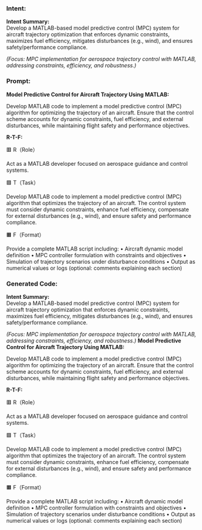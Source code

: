 ### Intent:
**Intent Summary:**  
Develop a MATLAB-based model predictive control (MPC) system for aircraft trajectory optimization that enforces dynamic constraints, maximizes fuel efficiency, mitigates disturbances (e.g., wind), and ensures safety/performance compliance.  

*(Focus: MPC implementation for aerospace trajectory control with MATLAB, addressing constraints, efficiency, and robustness.)*

### Prompt:
**Model Predictive Control for Aircraft Trajectory Using MATLAB:**

Develop MATLAB code to implement a model predictive control (MPC) algorithm for optimizing the trajectory of an aircraft. Ensure that the control scheme accounts for dynamic constraints, fuel efficiency, and external disturbances, while maintaining flight safety and performance objectives.

**R-T-F:**

🟥 R（Role）

Act as a MATLAB developer focused on aerospace guidance and control systems.

🟩 T（Task）

Develop MATLAB code to implement a model predictive control (MPC) algorithm that optimizes the trajectory of an aircraft. The control system must consider dynamic constraints, enhance fuel efficiency, compensate for external disturbances (e.g., wind), and ensure safety and performance compliance.

🟧 F（Format）

Provide a complete MATLAB script including:
	•	Aircraft dynamic model definition
	•	MPC controller formulation with constraints and objectives
	•	Simulation of trajectory scenarios under disturbance conditions
	•	Output as numerical values or logs (optional: comments explaining each section)

### Generated Code:
**Intent Summary:**  
Develop a MATLAB-based model predictive control (MPC) system for aircraft trajectory optimization that enforces dynamic constraints, maximizes fuel efficiency, mitigates disturbances (e.g., wind), and ensures safety/performance compliance.  

*(Focus: MPC implementation for aerospace trajectory control with MATLAB, addressing constraints, efficiency, and robustness.)*
**Model Predictive Control for Aircraft Trajectory Using MATLAB:**

Develop MATLAB code to implement a model predictive control (MPC) algorithm for optimizing the trajectory of an aircraft. Ensure that the control scheme accounts for dynamic constraints, fuel efficiency, and external disturbances, while maintaining flight safety and performance objectives.

**R-T-F:**

🟥 R（Role）

Act as a MATLAB developer focused on aerospace guidance and control systems.

🟩 T（Task）

Develop MATLAB code to implement a model predictive control (MPC) algorithm that optimizes the trajectory of an aircraft. The control system must consider dynamic constraints, enhance fuel efficiency, compensate for external disturbances (e.g., wind), and ensure safety and performance compliance.

🟧 F（Format）

Provide a complete MATLAB script including:
	•	Aircraft dynamic model definition
	•	MPC controller formulation with constraints and objectives
	•	Simulation of trajectory scenarios under disturbance conditions
	•	Output as numerical values or logs (optional: comments explaining each section)
